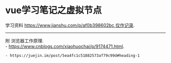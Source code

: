 # vue学习笔记之虚拟节点
学习资料 https://www.jianshu.com/p/af0b398602bc,仅作记录.   
***

附 浏览器工作原理.  
    - https://www.cnblogs.com/xiaohuochai/p/9174471.html. 

    - https://juejin.im/post/5ea4fc1c51882573af79c99d#heading-1   

